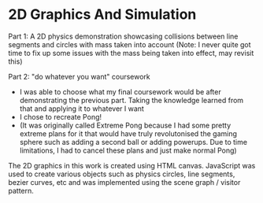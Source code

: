 # 2D Graphics And Simulation
Part 1: A 2D physics demonstration showcasing collisions between line segments and circles with mass taken into account (Note: I never quite got time to fix up some issues with the mass being taken into effect, may revisit this)

Part 2: "do whatever you want" coursework
  - I was able to choose what my final coursework would be after demonstrating the previous part. Taking the knowledge learned from that and applying it to whatever I want
  - I chose to recreate Pong!
  - (It was originally called Extreme Pong because I had some pretty extreme plans for it that would have truly revolutonised the gaming sphere such as adding a second ball or adding powerups. Due to time limitations, I had to cancel these plans and just make normal Pong)

The 2D graphics in this work is created using HTML canvas. JavaScript was used to create various objects such as physics circles, line segments, bezier curves, etc and was implemented using the scene graph / visitor pattern.
